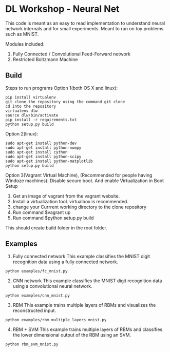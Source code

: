 # DL Workshop - Neural Net

This code is meant as an easy to read implementation to understand neural network internals and for small experiments.
Meant to run on toy problems such as MNIST.

Modules included:

1. Fully Connected / Convolutional Feed-Forward network
2. Restricted Boltzmann Machine

## Build

Steps to run programs
Option 1(both OS X and linux):

    pip install virtualenv
    git clone the repository using the command git clone 
    cd into the repository
    virtualenv dlw
    source dlw/bin/activate
    pip install -r requirements.txt
    python setup.py build

Option 2(linux):

    sudo apt-get install python-dev
    sudo apt-get install python-numpy
    sudo apt-get install cython
    sudo apt-get install python-scipy
    sudo apt-get install python-matplotlib
    python setup.py build

Option 3(Vagrant Virtual Machine), (Recommended for people having Windoze machines):
Disable secure boot. And enable Virtualization in Boot Setup

1. Get an image of vagrant from the vagrant website.
2. Install a virtualization tool. virtualbox is recommended.
3. change your Currrent working directory to the clone repository
4. Run command $vagrant up
5. Run command $python setup.py build

This should create build folder in the root folder.

## Examples

1. Fully connected network
This example classifies the MNIST digit recognition data using a fully connected network.
```
python examples/fc_mnist.py
```

2. CNN network
This example classifies the MNIST digit recognition data using a convolutional neural network.
```
python examples/cnn_mnist.py
```

3. RBM
This example trains multiple layers of RBMs and visualizes the reconstructed input.
```
python examples/rbm_multiple_layers_mnist.py
```

4. RBM + SVM 
This example trains multiple layers of RBMs and classifies the lower dimensional output of the RBM using an SVM.
```
python rbm_svm_mnist.py
```

